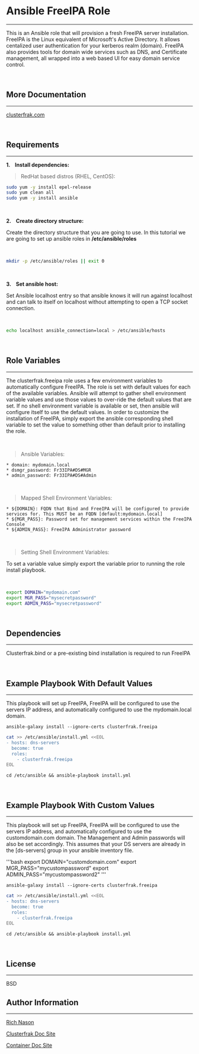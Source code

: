 # Ansible FreeIPA Role

-------

This is an Ansible role that will provision a fresh FreeIPA server installation. FreeIPA is the Linux equivalent of Microsoft's Active Directory. It allows centalized user authentication for your kerberos realm (domain). FreeIPA also provides tools for domain wide services such as DNS, and Certificate management, all wrapped into a web based UI for easy domain service control.

<br>

## More Documentation

-------

[clusterfrak.com](http://clusterfrak.com/devops/ansible/ansible_freeipa/)

<br>

## Requirements

-------

__1. &nbsp;&nbsp; Install dependencies:__ <br>

> RedHat based distros (RHEL, CentOS):

```bash
sudo yum -y install epel-release
sudo yum clean all
sudo yum -y install ansible
```

<br>

__2. &nbsp;&nbsp; Create directory structure:__ <br>

Create the directory structure that you are going to use. In this tutorial we are going to set up ansible roles in __/etc/ansible/roles__

<br>

```bash
mkdir -p /etc/ansible/roles || exit 0
```

<br>

__3. &nbsp;&nbsp; Set ansible host:__ <br>

Set Ansible localhost entry so that ansible knows it will run against localhost and can talk to itself on localhost without attempting to open a TCP socket connection. 

<br>

```bash
echo localhost ansible_connection=local > /etc/ansible/hosts
```

<br>

## Role Variables

-------

The clusterfrak.freeipa role uses a few environment variables to automatically configure FreeIPA. The role is set with default values for each of the available variables. Ansible will attempt to gather shell environment variable values and use those values to over-ride the default values that are set. If no shell environment variable is available or set, then ansible will configure itself to use the default values. In order to customize the installation of FreeIPA, simply export the ansible corresponding shell variable to set the value to something other than default prior to installing the role.

<br>

> Ansible Variables:

    * domain: mydomain.local
    * dsmgr_password: Fr33IPA#DS#MGR 
    * admin_password: Fr33IPA#DS#Admin

<br>

> Mapped Shell Environment Variables:

    * ${DOMAIN}: FQDN that Bind and FreeIPA will be configured to provide services for. This MUST be an FQDN [default:mydomain.local]
    * ${MGR_PASS}: Password set for management services within the FreeIPA Console
    * ${ADMIN_PASS}: FreeIPA Administrator password

<br>

 > Setting Shell Environment Variables:

 To set a variable value simply export the variable prior to running the role install playbook.

<br>

```bash
export DOMAIN="mydomain.com"
export MGR_PASS="mysecretpassword"
export ADMIN_PASS="mysecretpassword"
```

 <br>

## Dependencies

-------

Clusterfrak.bind or a pre-existing bind installation is required to run FreeIPA

<br>

## Example Playbook With Default Values

-------

This playbook will set up FreeIPA, FreeIPA will be configured to use the servers IP address, and automatically configured to use the mydomain.local domain.

`ansible-galaxy install --ignore-certs clusterfrak.freeipa`

```bash
cat >> /etc/ansible/install.yml <<EOL
- hosts: dns-servers
  become: true
  roles:
    - clusterfrak.freeipa
EOL
```

`cd /etc/ansible && ansible-playbook install.yml`

<br>

## Example Playbook With Custom Values

-------

This playbook will set up FreeIPA, FreeIPA  will be configured to use the servers IP address, and automatically configured to use the customdomain.com domain. The Management and Admin passwords will also be set accordingly. This assumes that your DS servers are already in the [ds-servers] group in your ansible inventory file.

'''bash
export DOMAIN="customdomain.com"
export MGR_PASS="mycustompassword"
export ADMIN_PASS="mycustompassword2"
'''

`ansible-galaxy install --ignore-certs clusterfrak.freeipa`

```bash
cat >> /etc/ansible/install.yml <<EOL
- hosts: dns-servers
  become: true
  roles:
    - clusterfrak.freeipa
EOL
```

`cd /etc/ansible && ansible-playbook install.yml`

<br>

## License

-------

BSD

## Author Information

-------

[Rich Nason](http://nason.co) <br>

[Clusterfrak Doc Site](http://clusterfrak.com) <br>

[Container Doc Site](http://appcontainers.com) <br>